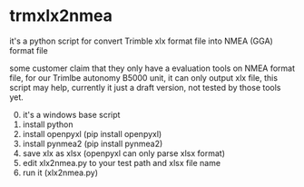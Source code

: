 # trmxlx2nmea
it's a python script for convert Trimble xlx format file into NMEA (GGA) format file

some customer claim that they only have a evaluation tools on NMEA format file, 
for our Trimlbe autonomy B5000 unit, it can only output xlx file, this script may help, 
currently it just a draft version, not tested by those tools yet.

0. it's a windows base script
1. install python
2. install openpyxl (pip install openpyxl)
3. install pynmea2 (pip install pynmea2)
4. save xlx as xlsx (openpyxl can only parse xlsx format)
5. edit xlx2nmea.py to your test path and xlsx file name
6. run it (xlx2nmea.py)
